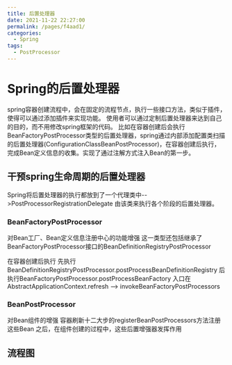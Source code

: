 ```yaml
---
title: 后置处理器
date: 2021-11-22 22:27:00
permalink: /pages/f4aad1/
categories:
  - Spring
tags:
  - PostProcessor
---
```

# Spring的后置处理器
spring容器创建流程中，会在固定的流程节点，执行一些接口方法，类似于插件，使得可以通过添加插件来实现功能。
使用者可以通过定制后置处理器来达到自己的目的，而不用修改spring框架的代码。
比如在容器创建后会执行BeanFactoryPostProcessor类型的后置处理器，spring通过内部添加配置类扫描的后置处理器(ConfigurationClassBeanPostProcessor)，在容器创建后执行，完成Bean定义信息的收集。实现了通过注解方式注入Bean的第一步。

## 干预spring生命周期的后置处理器
Spring将后置处理器的执行都放到了一个代理类中-->PostProcessorRegistrationDelegate
由该类来执行各个阶段的后置处理器。

### BeanFactoryPostProcessor
对Bean工厂、Bean定义信息注册中心的功能增强
这一类型还包括继承了BeanFactoryPostProcessor接口的BeanDefinitionRegistryPostProcessor

在容器创建后执行
先执行BeanDefinitionRegistryPostProcessor.postProcessBeanDefinitionRegistry
后执行BeanFactoryPostProcessor.postProcessBeanFactory
入口在AbstractApplicationContext.refresh --> invokeBeanFactoryPostProcessors

### BeanPostProcessor
对Bean组件的增强
容器刷新十二大步的registerBeanPostProcessors方法注册这些Bean
之后，在组件创建的过程中，这些后置增强器发挥作用

## 流程图
<iframe
  :src="$withBase('https://docs.qq.com/flowchart/DV1dnYXFKVUtnZVpt')"
  width="100%"
  height="400"
  frameborder="0"
  scrolling="No"
  leftmargin="0"
  topmargin="0"
/>

[点此跳转](https://docs.qq.com/flowchart/DV1dnYXFKVUtnZVpt)